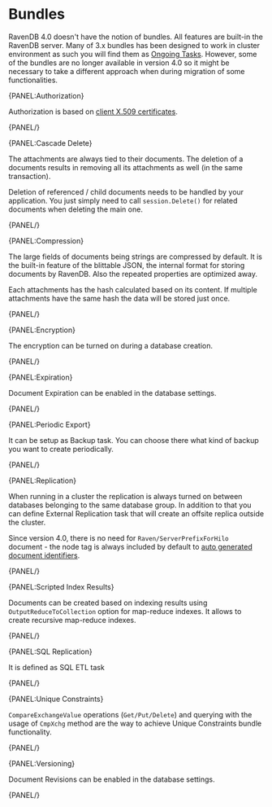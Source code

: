 ﻿# Bundles

RavenDB 4.0 doesn't have the notion of bundles. All features are built-in the RavenDB server. Many of 3.x bundles has been designed to work in cluster environment as such you will find them 
as [Ongoing Tasks](). However, some of the bundles are no longer available in version 4.0 so it might be necessary to take a different approach when during migration of some functionalities. 

{PANEL:Authorization}

Authorization is based on [client X.509 certificates](../../server/security/authorization/security-clearance-and-permissions).

{PANEL/}

{PANEL:Cascade Delete}

The attachments are always tied to their documents. The deletion of a documents results in removing all its attachments as well (in the same transaction).

Deletion of referenced / child documents needs to be handled by your application. You just simply need to call `session.Delete()` for related documents when deleting the main one.

{PANEL/}

{PANEL:Compression}

The large fields of documents being strings are compressed by default. It is the built-in feature of the blittable JSON, the internal format for storing documents by RavenDB. Also the repeated properties are optimized away.

Each attachments has the hash calculated based on its content. If multiple attachments have the same hash the data will be stored just once.

{PANEL/}

{PANEL:Encryption}

The encryption can be turned on during a database creation. 

{PANEL/}

{PANEL:Expiration}

Document Expiration can be enabled in the database settings.

{PANEL/}

{PANEL:Periodic Export}

It can be setup as Backup task. You can choose there what kind of backup you want to create periodically.

{PANEL/}

{PANEL:Replication}

When running in a cluster the replication is always turned on between databases belonging to the same database group. In addition to that you can define External Replication task that will create an offsite replica outside the cluster.

Since version 4.0, there is no need for `Raven/ServerPrefixForHilo` document - the node tag is always included by default to [auto generated document identifiers](../../client-api/document-identifiers/working-with-document-identifiers#autogenerated-ids).

{PANEL/}

{PANEL:Scripted Index Results}

Documents can be created based on indexing results using `OutputReduceToCollection` option for map-reduce indexes. It allows to create recursive map-reduce indexes.

{PANEL/}

{PANEL:SQL Replication}

It is defined as SQL ETL task

{PANEL/}

{PANEL:Unique Constraints}

`CompareExchangeValue` operations (`Get/Put/Delete`) and querying with the usage of `CmpXchg` method are the way to achieve Unique Constraints bundle functionality.

{PANEL/}

{PANEL:Versioning}

Document Revisions can be enabled in the database settings.

{PANEL/}
